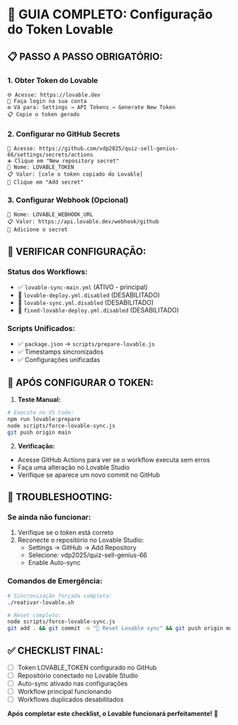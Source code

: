 # 🔑 GUIA COMPLETO: Configuração do Token Lovable

## 📋 PASSO A PASSO OBRIGATÓRIO:

### 1. **Obter Token do Lovable**

```
🌐 Acesse: https://lovable.dev
👤 Faça login na sua conta
⚙️ Vá para: Settings → API Tokens → Generate New Token
📋 Copie o token gerado
```

### 2. **Configurar no GitHub Secrets**

```
🔗 Acesse: https://github.com/vdp2025/quiz-sell-genius-66/settings/secrets/actions
➕ Clique em "New repository secret"
📝 Nome: LOVABLE_TOKEN
📋 Valor: [cole o token copiado do Lovable]
💾 Clique em "Add secret"
```

### 3. **Configurar Webhook (Opcional)**

```
📝 Nome: LOVABLE_WEBHOOK_URL
📋 Valor: https://api.lovable.dev/webhook/github
💾 Adicione o secret
```

## 🔧 VERIFICAR CONFIGURAÇÃO:

### Status dos Workflows:

- ✅ `lovable-sync-main.yml` (ATIVO - principal)
- 🚫 `lovable-deploy.yml.disabled` (DESABILITADO)
- 🚫 `lovable-sync.yml.disabled` (DESABILITADO)
- 🚫 `fixed-lovable-deploy.yml.disabled` (DESABILITADO)

### Scripts Unificados:

- ✅ `package.json` → `scripts/prepare-lovable.js`
- ✅ Timestamps sincronizados
- ✅ Configurações unificadas

## 🎯 APÓS CONFIGURAR O TOKEN:

1. **Teste Manual:**

```bash
# Execute no VS Code:
npm run lovable:prepare
node scripts/force-lovable-sync.js
git push origin main
```

2. **Verificação:**

- Acesse GitHub Actions para ver se o workflow executa sem erros
- Faça uma alteração no Lovable Studio
- Verifique se aparece um novo commit no GitHub

## 🚨 TROUBLESHOOTING:

### Se ainda não funcionar:

1. Verifique se o token está correto
2. Reconecte o repositório no Lovable Studio:
   - Settings → GitHub → Add Repository
   - Selecione: vdp2025/quiz-sell-genius-66
   - Enable Auto-sync

### Comandos de Emergência:

```bash
# Sincronização forçada completa:
./reativar-lovable.sh

# Reset completo:
node scripts/force-lovable-sync.js
git add . && git commit -m "🔄 Reset Lovable sync" && git push origin main
```

## ✅ CHECKLIST FINAL:

- [ ] Token LOVABLE_TOKEN configurado no GitHub
- [ ] Repositório conectado no Lovable Studio
- [ ] Auto-sync ativado nas configurações
- [ ] Workflow principal funcionando
- [ ] Workflows duplicados desabilitados

**Após completar este checklist, o Lovable funcionará perfeitamente!** 🚀
